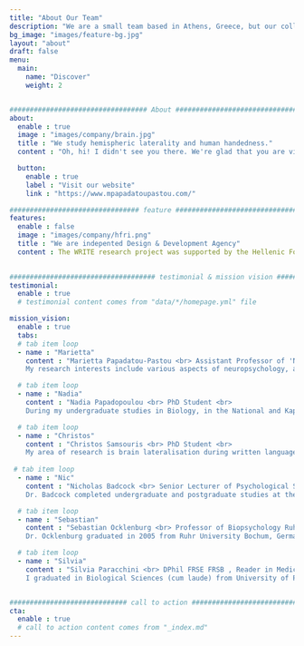 ```yaml
---
title: "About Our Team"
description: "We are a small team based in Athens, Greece, but our collaborations extend across the globe."
bg_image: "images/feature-bg.jpg"
layout: "about"
draft: false
menu:
  main:
    name: "Discover"
    weight: 2


################################## About #####################################
about:
  enable : true
  image : "images/company/brain.jpg"
  title : "We study hemispheric laterality and human handedness."
  content : "Oh, hi! I didn't see you there. We're glad that you are visiting our site for the studies that we are conducting in the Bioacademy of Athens. Uhmm... Do you want some coffee? Tea maybe? Well, suit yourself and check out our projects. Let us know if you have any questions - we'll be glad to answer them!"

  button:
    enable : true
    label : "Visit our website"
    link : "https://www.mpapadatoupastou.com/"

################################ feature #####################################
features:
  enable : false
  image : "images/company/hfri.png"
  title : "We are indepented Design & Development Agency"
  content : The WRITE research project was supported by the Hellenic Foundation for Research and Innovation (H.F.R.I.) under the “1st Call for H.F.R.I. Research Projects to support Faculty Members & Researchers and the Procurement of High-and the procurement of high-cost research equipment grant.
  

#################################### testimonial & mission vision #######################################
testimonial:
  enable : true
  # testimonial content comes from "data/*/homepage.yml" file

mission_vision:
  enable : true
  tabs:
  # tab item loop
  - name : "Marietta"
    content : "Marietta Papadatou-Pastou <br> Assistant Professor of 'Neuropsychology – Language Functions' <br>
    My research interests include various aspects of neuropsychology, as well as cognitive neuroscience and experimental psychology. I have also developed an interest in the contributions of neuroscience in the educational process, i.e. in the new field of educational neuroscience. The main focus of my work is on behavioural and brain lateralization (i.e., handedness and brain asymmetry), in healthy adults and children as well as in students with special education needs (students with dyslexia, dysgraphia, hearing impaired students, students in the Autism Spectrum, and students with low or high IQ). I am employing behavioural and brain imaging techniques (functional transcranial Doppler ultrasound, fTCD) and I am a member of the Consortium on Language Asymmetry (COLA). I have also worked in neuropsychopharmacology, using functional magnetic resonance imaging (fMRI) to investigate the neural and behavioral effects of antidepressant drug action and of mood induction on autobiographical memory. I am further interested in meta-science, with a special focus on meta-analysis, and fascinated about reproducible research. I am a member of the Psychological Science Accelerator (PSA), where I have also served as an Assistant Director for the Ethics Review Committee. I am also usually happy to collect Greek data for fellow researchers doing cross-cultural work. On the applied side, I am a Research Associate for iConcipio, an online support provider based in London UK. iConcipio has developed an online support system for psycholocal and study skills difficulties faced by students in Higher Education, under the name MePlusMe. Last but not least, I am interested in science outreach, giving talks, writing a column named “Let’s Science” for a8inea.com, and writing short articles in the Greek press."

  # tab item loop
  - name : "Nadia"
    content : "Nadia Papadopoulou <br> PhD Student <br>
    During my undergraduate studies in Biology, in the National and Kapodistrian University of Athens (NKUA), my keen interest in studying the nervous system and behavior grew. Therefore, I proceeded with the Athens International Master’s Programme in Neurosciences, offered by the NKUA, in order to focus on the brain and how its functions are interpreted into behavior. For my PhD, I am pleased to study the lateralization of the brain in the process of written language both in adults and in children with dyslexia and/or dysgraphia, but also how lateralization patterns can be altered after a phonological intervention in children with dyslexia."

  # tab item loop
  - name : "Christos"
    content : "Christos Samsouris <br> PhD Student <br>
    My area of research is brain lateralisation during written language production using functional Transcranial Dopler sonography (fTDC). I am also interested in implementing modern tools for better and more meaningful processing of neuroimaging data."
 
 # tab item loop
  - name : "Nic"
    content : "Nicholas Badcock <br> Senior Lecturer of Psychological Science, University of Western Australia <br>
    Dr. Badcock completed undergraduate and postgraduate studies at the University of Western Australia (UWA). He spent 11 years as a postdoc including time at Oxford University working with Professor Dorothy Bishop and Macquarie University working with Prof. Geneveive McArthur within the Reading Program of the Australian Research Council Centre of Excellence in Cognition and its Disorders. In 2020, he returned to UWA as a Senior Lecturer in the School of Psychological Science. Dr. Badcock is a developmental cognitive neuroscientist, interested in how perceptual and attentional capacities underpin complex functioning such as how cognitive control relates to reading ability. His research focuses on learning difficulties and exceptional development with the aim of contributing to scientific understanding as well as translation for education and intervention. He conducts these enquiries using behavioural psychophysics and neuroimaging techniques (e.g., electroencephalography, functional transcranial Doppler ultrasound, and functional magnetic resonance imaging)."

  # tab item loop
  - name : "Sebastian"
    content : "Sebastian Ocklenburg <br> Professor of Biopsychology Ruhr University- Bochum <br>
    Dr. Ocklenburg graduated in 2005 from Ruhr University Bochum, Germany with a Bachelor of Science degree in Psychology. He earned a Master of Science degree in Psychology 2007 and a Ph.D. in 2011 from Ruhr University Bochum, Germany, in Natural Sciences. He then worked as postdoc at the Bergen fMRI Group in Norway before his return to Germany. He has been at the Department of Psychology of Ruhr University Bochum since 2013 and was interim professor of biopsychology at the University of Duisburg-Essen during the winter term 2019/2020. His research interests are in the domain of handedness and hemispheric asymmetries. He uses a multimethod approach combining different neuroimaging techniques and electrophysiology with molecular genetic and epigenetic methods. He also has an interest in meta-analysis and other techniques to statistically integrate empirical data. Moreover, he is interested in science communication about left-handedness and hemispheric asymmetries and runs a blog on these topics on Psychology Today."

  # tab item loop
  - name : "Silvia"
    content : "Silvia Paracchini <br> DPhil FRSE FRSB , Reader in Medicine University of St Andrews <br>
    I graduated in Biological Sciences (cum laude) from University of Pavia in 1998 and obtained a DPhil in Human Genetics from Oxford University in 2003. My project, supervised by Dr Chris Tyler-Smith and Prof. Ed Southern involved the development of genotyping methods and screening of large cohorts for genetic associations with prostate cancer and male infertility. I conducted my post-doctoral training in Prof. Anthony Monaco’s group at the Welcome Trust Centre for Human Genetics, Oxford University. In 2011 I was awarded a Royal Society University Research Fellowship to set up my group at St Andrews. In 2013 I became member of the Young Academy of Scotland. In 2018 I was elected Fellow of the Royal Society of Biology (FRSB) and in 2019 I became a Fellow of the Royal Society of Edinburgh (FRSE) and was promoted to Reader. I lead the St Andrews Bioinformatics Unit and I am the co-Director of the the Institute of Behavioural and Neural Sciences."


############################# call to action #################################
cta:
  enable : true
  # call to action content comes from "_index.md"
---
```

